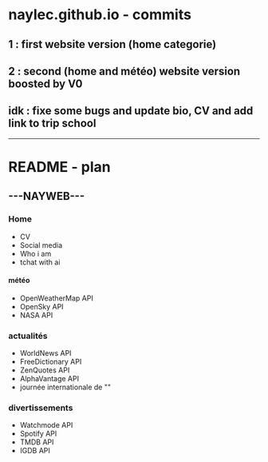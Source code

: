 # naylec.github.io - commits

## 1 : first website version (home categorie)
## 2 : second (home and météo) website version boosted by V0
## idk : fixe some bugs and update bio, CV and add link to trip school

---

# README - plan

## ---NAYWEB--- ##

### Home ###
- CV
- Social media
- Who i am
- tchat with ai

#### météo ###
- OpenWeatherMap API
- OpenSky API
- NASA API

### actualités ####
- WorldNews API
- FreeDictionary API
- ZenQuotes API
- AlphaVantage API
- journée internationale de ""

### divertissements ####
- Watchmode API
- Spotify API
- TMDB API
- IGDB API
